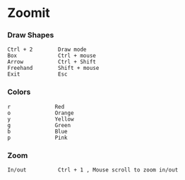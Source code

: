 # Zoomit

### Draw Shapes
```
Ctrl + 2        Draw mode
Box             Ctrl + mouse
Arrow           Ctrl + Shift
Freehand        Shift + mouse
Exit            Esc
```

### Colors
```
r              Red
o              Orange
y              Yellow
g              Green
b              Blue
p              Pink
```

### Zoom
```
In/out          Ctrl + 1 , Mouse scroll to zoom in/out
```
